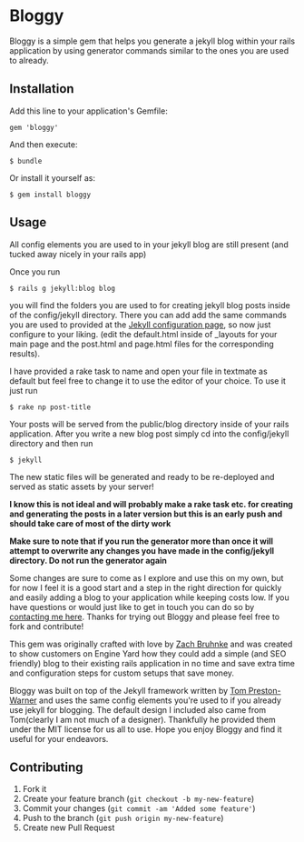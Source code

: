 # Bloggy

Bloggy is a simple gem that helps you generate a jekyll blog within your rails application by using generator commands similar to the ones you are used to already.

## Installation

Add this line to your application's Gemfile:

    gem 'bloggy'

And then execute:

    $ bundle

Or install it yourself as:

    $ gem install bloggy

## Usage

All config elements you are used to in your jekyll blog are still present (and tucked away nicely in your rails app)

Once you run 
    
    $ rails g jekyll:blog blog

you will find the folders you are used to for creating jekyll blog posts inside of the config/jekyll directory. There you can add add the same commands you are used to provided at the <a href="https://github.com/mojombo/jekyll/wiki/Configuration">Jekyll configuration page</a>, so now just configure to your liking. (edit the default.html inside of _layouts for your main page and the post.html and page.html files for the corresponding results).

I have provided a rake task to name and open your file in textmate as default but feel free to change it to use the editor of your choice. To use it just run

    $ rake np post-title

Your posts will be served from the public/blog directory inside of your rails application. After you write a new blog post simply cd into the config/jekyll directory and then run 

    $ jekyll

The new static files will be generated and ready to be re-deployed and served as static assets by your server!

**I know this is not ideal and will probably make a rake task etc. for creating and generating the posts in a later version but this is an early push and should take care of most of the dirty work**

**Make sure to note that if you run the generator more than once it will attempt to overwrite any changes you have made in the config/jekyll directory. Do not run the generator again**

Some changes are sure to come as I explore and use this on my own, but for now I feel it is a good start and a step in the right direction for quickly and easily adding a blog to your application while keeping costs low. If you have questions or would just like to get in touch you can do so by <a href="http://zachbruhnke.com/contact">contacting me here</a>. Thanks for trying out Bloggy and please feel free to fork and contribute!


This gem was originally crafted with love by <a href="http://zachbruhnke.com/">Zach Bruhnke</a> and was created to show customers on Engine Yard how they could add a simple (and SEO friendly) blog to their existing rails application in no time and save extra time and configuration steps for custom setups that save money.

Bloggy was built on top of the Jekyll framework written by <a href="http://tom.preston-werner.com/">Tom Preston-Warner</a> and uses the same config elements you're used to if you already use jekyll for blogging. The default design I included also came from Tom(clearly I am not much of a designer). Thankfully he provided them under the MIT license for us all to use. Hope you enjoy Bloggy and find it useful for your endeavors.

## Contributing

1. Fork it
2. Create your feature branch (`git checkout -b my-new-feature`)
3. Commit your changes (`git commit -am 'Added some feature'`)
4. Push to the branch (`git push origin my-new-feature`)
5. Create new Pull Request
